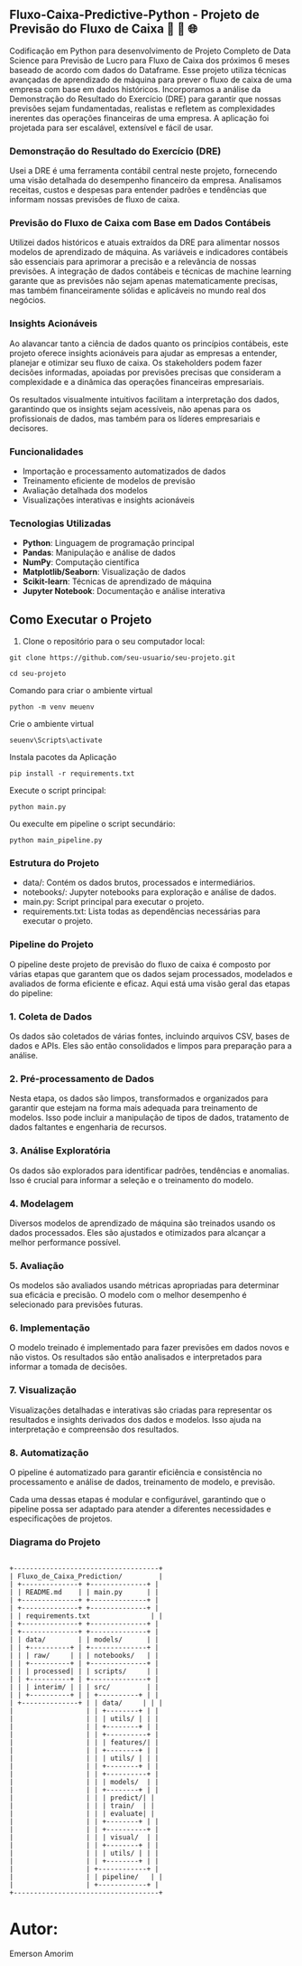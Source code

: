 ## Fluxo-Caixa-Predictive-Python - Projeto de Previsão do Fluxo de Caixa 🚀 🔄 🌐

Codificação em Python para desenvolvimento de Projeto Completo de Data Science para Previsão de Lucro para Fluxo de Caixa dos próximos 6 meses baseado de acordo com dados do Dataframe. Esse projeto utiliza técnicas avançadas de aprendizado de máquina para prever o fluxo de caixa de uma empresa com base em dados históricos. Incorporamos a análise da Demonstração do Resultado do Exercício (DRE) para garantir que nossas previsões sejam fundamentadas, realistas e refletem as complexidades inerentes das operações financeiras de uma empresa.
A aplicação foi projetada para ser escalável, extensível e fácil de usar.


### Demonstração do Resultado do Exercício (DRE)

Usei a DRE é uma ferramenta contábil central neste projeto, fornecendo uma visão detalhada do desempenho financeiro da empresa. Analisamos receitas, custos e despesas para entender padrões e tendências que informam nossas previsões de fluxo de caixa.

### Previsão do Fluxo de Caixa com Base em Dados Contábeis

Utilizei dados históricos e atuais extraídos da DRE para alimentar nossos modelos de aprendizado de máquina. As variáveis e indicadores contábeis são essenciais para aprimorar a precisão e a relevância de nossas previsões. A integração de dados contábeis e técnicas de machine learning garante que as previsões não sejam apenas matematicamente precisas, mas também financeiramente sólidas e aplicáveis no mundo real dos negócios.

### Insights Acionáveis

Ao alavancar tanto a ciência de dados quanto os princípios contábeis, este projeto oferece insights acionáveis para ajudar as empresas a entender, planejar e otimizar seu fluxo de caixa. Os stakeholders podem fazer decisões informadas, apoiadas por previsões precisas que consideram a complexidade e a dinâmica das operações financeiras empresariais.

Os resultados visualmente intuitivos facilitam a interpretação dos dados, garantindo que os insights sejam acessíveis, não apenas para os profissionais de dados, mas também para os líderes empresariais e decisores.


### Funcionalidades

- Importação e processamento automatizados de dados
- Treinamento eficiente de modelos de previsão
- Avaliação detalhada dos modelos
- Visualizações interativas e insights acionáveis

### Tecnologias Utilizadas

- **Python**: Linguagem de programação principal
- **Pandas**: Manipulação e análise de dados
- **NumPy**: Computação científica
- **Matplotlib/Seaborn**: Visualização de dados
- **Scikit-learn**: Técnicas de aprendizado de máquina
- **Jupyter Notebook**: Documentação e análise interativa


## Como Executar o Projeto

1. Clone o repositório para o seu computador local:

```
git clone https://github.com/seu-usuario/seu-projeto.git
```

```
cd seu-projeto
```

Comando para criar o ambiente virtual
```
python -m venv meuenv
```

Crie o ambiente virtual

```
seuenv\Scripts\activate
```

Instala pacotes da Aplicação

```
pip install -r requirements.txt
```

Execute o script principal:

```
python main.py
```

Ou execulte em pipeline o script secundário:

```
python main_pipeline.py
```

### Estrutura do Projeto

- data/: Contém os dados brutos, processados e intermediários.
- notebooks/: Jupyter notebooks para exploração e análise de dados.
- main.py: Script principal para executar o projeto.
- requirements.txt: Lista todas as dependências necessárias para executar o projeto.

### Pipeline do Projeto

O pipeline deste projeto de previsão do fluxo de caixa é composto por várias etapas que garantem que os dados sejam processados, modelados e avaliados de forma eficiente e eficaz. Aqui está uma visão geral das etapas do pipeline:

### 1. **Coleta de Dados**

Os dados são coletados de várias fontes, incluindo arquivos CSV, bases de dados e APIs. Eles são então consolidados e limpos para preparação para a análise.

### 2. **Pré-processamento de Dados**

Nesta etapa, os dados são limpos, transformados e organizados para garantir que estejam na forma mais adequada para treinamento de modelos. Isso pode incluir a manipulação de tipos de dados, tratamento de dados faltantes e engenharia de recursos.

### 3. **Análise Exploratória**

Os dados são explorados para identificar padrões, tendências e anomalias. Isso é crucial para informar a seleção e o treinamento do modelo.

### 4. **Modelagem**

Diversos modelos de aprendizado de máquina são treinados usando os dados processados. Eles são ajustados e otimizados para alcançar a melhor performance possível.

### 5. **Avaliação**

Os modelos são avaliados usando métricas apropriadas para determinar sua eficácia e precisão. O modelo com o melhor desempenho é selecionado para previsões futuras.

### 6. **Implementação**

O modelo treinado é implementado para fazer previsões em dados novos e não vistos. Os resultados são então analisados e interpretados para informar a tomada de decisões.

### 7. **Visualização**

Visualizações detalhadas e interativas são criadas para representar os resultados e insights derivados dos dados e modelos. Isso ajuda na interpretação e compreensão dos resultados.

### 8. **Automatização**

O pipeline é automatizado para garantir eficiência e consistência no processamento e análise de dados, treinamento de modelo, e previsão.

Cada uma dessas etapas é modular e configurável, garantindo que o pipeline possa ser adaptado para atender a diferentes necessidades e especificações de projetos.

### Diagrama do Projeto

```

+------------------------------------+
| Fluxo_de_Caixa_Prediction/         |
| +--------------+ +--------------+ |
| | README.md    | | main.py      | |
| +--------------+ +--------------+ |
| +--------------+ +--------------+ |
| | requirements.txt               | |
| +--------------+ +--------------+ |
| +--------------+ +--------------+ |
| | data/        | | models/      | |
| | +----------+ | +--------------+ |
| | | raw/     | | | notebooks/   | |
| | +----------+ | +--------------+ |
| | | processed| | | scripts/     | |
| | +----------+ | +--------------+ |
| | | interim/ | | | src/         | |
| | +----------+ | | +----------+ | |
| +--------------+ | | data/     | | |
|                  | | +--------+ | |
|                  | | | utils/ | | |
|                  | | +--------+ | |
|                  | | +----------+ |
|                  | | | features/| |
|                  | | +--------+ | |
|                  | | | utils/ | | |
|                  | | +--------+ | |
|                  | | +----------+ |
|                  | | | models/  | |
|                  | | +--------+ | |
|                  | | | predict/| |
|                  | | | train/  | |
|                  | | | evaluate| |
|                  | | +--------+ | |
|                  | | +----------+ |
|                  | | | visual/  | |
|                  | | +--------+ | |
|                  | | | utils/ | | |
|                  | | +--------+ | |
|                  | +------------+ |
|                  | | pipeline/   | |
|                  | +------------+ |
+------------------------------------+

```

# Autor:
Emerson Amorim
